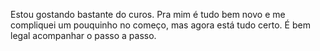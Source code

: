 Estou gostando bastante do curos. Pra mim é tudo bem novo e me compliquei um pouquinho no começo, mas agora está tudo certo. É bem legal acompanhar o passo a passo.
